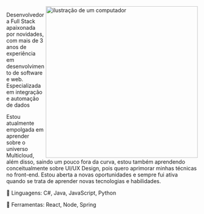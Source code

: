 <img src="https://raw.githubusercontent.com/MicaelliMedeiros/micaellimedeiros/master/image/computer-illustration.png" alt="ilustração de um computador" min-width="400px" max-width="400px" width="400px" align="right">

<p align="left"> 

Desenvolvedora Full Stack apaixonada por novidades, com mais de 3 anos de experiência em desenvolvimento de software e web. Especializada em integração e automação de dados

Estou atualmente empolgada em aprender sobre o universo Multicloud, além disso, saindo um pouco fora da curva, estou também aprendendo conceitualmente sobre UI/UX Design, pois quero aprimorar minhas técnicas no front-end.
Estou aberta a novas oportunidades e sempre fui ativa quando se trata de aprender novas tecnologias e habilidades.
</p>

<p align="left">
  🦄 Linguagens: C#, Java, JavaScript, Python
</p>

<p align="left">
  💼 Ferramentas: React, Node, Spring
</p>

